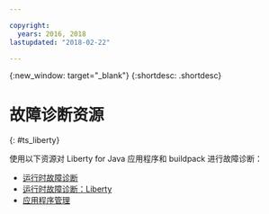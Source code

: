 ```yaml
---

copyright:
  years: 2016, 2018
lastupdated: "2018-02-22"

---
```


{:new_window: target="_blank"}
{:shortdesc: .shortdesc}

# 故障诊断资源
{: #ts_liberty}

使用以下资源对 Liberty for Java 应用程序和 buildpack 进行故障诊断：

* [运行时故障诊断](../../troubleshoot/ts_runtimes.html#runtimes)
* [运行时故障诊断：Liberty](../../troubleshoot/ts_runtimes.html#ts_liberty)
* [应用程序管理](../common/app_mng.html)
